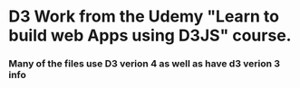 <h1>D3 Work from the Udemy "Learn to build web Apps using D3JS" course.</h1>
<h3>Many of the files use D3 verion 4 as well as have d3 verion 3 info</h3>
